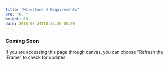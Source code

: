 ```yaml
---
title: "Milestone 4 Requirements"
pre: "6. "
weight: 60
date: 2018-08-24T10:53:26-05:00
---
```


### Coming Soon

If you are accessing this page through canvas, you can choose "Refresh the IFrame" to check for updates.
